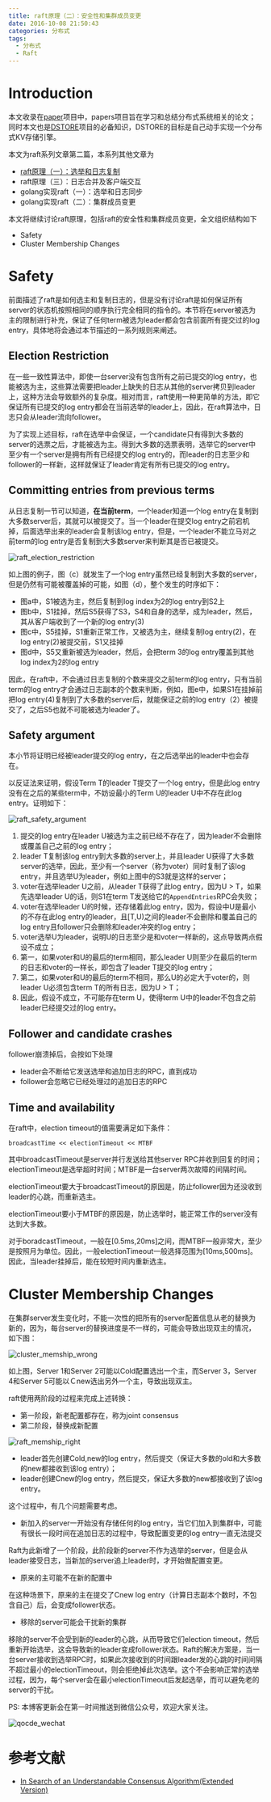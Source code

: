 ```yaml
---
title: raft原理（二）：安全性和集群成员变更
date: 2016-10-08 21:50:43
categories: 分布式
tags:
  - 分布式
  - Raft
---
```


# Introduction

本文收录在[paper](https://github.com/Charles0429/papers)项目中，papers项目旨在学习和总结分布式系统相关的论文；同时本文也是[DSTORE](https://github.com/Charles0429/dstore)项目的必备知识，DSTORE的目标是自己动手实现一个分布式KV存储引擎。

本文为raft系列文章第二篇，本系列其他文章为

- [raft原理（一）：选举和日志复制](http://oserror.com/distributed/raft-principle-one/)
- raft原理（三）：日志合并及客户端交互
- golang实现raft（一）：选举和日志同步
- golang实现raft（二）：集群成员变更

本文将继续讨论raft原理，包括raft的安全性和集群成员变更，全文组织结构如下

- Safety
- Cluster Membership Changes

# Safety

前面描述了raft是如何选主和复制日志的，但是没有讨论raft是如何保证所有server的状态机按照相同的顺序执行完全相同的指令的。本节将在server被选为主的限制进行补充，保证了任何term被选为leader都会包含前面所有提交过的log entry，具体地将会通过本节描述的一系列规则来阐述。

## Election Restriction

在一些一致性算法中，即使一台server没有包含所有之前已提交的log entry，也能被选为主，这些算法需要把leader上缺失的日志从其他的server拷贝到leader上，这种方法会导致额外的复杂度。相对而言，raft使用一种更简单的方法，即它保证所有已提交的log entry都会在当前选举的leader上，因此，在raft算法中，日志只会从leader流向follower。

为了实现上述目标，raft在选举中会保证，一个candidate只有得到大多数的server的选票之后，才能被选为主。得到大多数的选票表明，选举它的server中至少有一个server是拥有所有已经提交的log entry的，而leader的日志至少和follower的一样新，这样就保证了leader肯定有所有已提交的log entry。

## Committing entries from previous terms

从日志复制一节可以知道，**在当前term**，一个leader知道一个log entry在复制到大多数server后，其就可以被提交了。当一个leader在提交log entry之前宕机掉，后面选举出来的leader会复制该log entry，但是，一个leader不能立马对之前term的log entry是否复制到大多数server来判断其是否已被提交。

![raft_election_restriction](http://oserror.com/images/raft_election_restriction.png)

如上图的例子，图（c）就发生了一个log entry虽然已经复制到大多数的server，但是仍然有可能被覆盖掉的可能，如图（d），整个发生的时序如下：

- 图a中，S1被选为主，然后复制到log index为2的log entry到S2上
- 图b中，S1挂掉，然后S5获得了S3，S4和自身的选举，成为leader，然后，其从客户端收到了一个新的log entry(3)
- 图c中，S5挂掉，S1重新正常工作，又被选为主，继续复制log entry(2)，在log entry(2)被提交前，S1又挂掉
- 图d中，S5又重新被选为leader，然后，会把term 3的log entry覆盖到其他log index为2的log entry

因此，在raft中，不会通过日志复制的个数来提交之前term的log entry，只有当前term的log entry才会通过日志副本的个数来判断，例如，图e中，如果S1在挂掉前把log entry(4)复制到了大多数的server后，就能保证之前的log entry（2）被提交了，之后S5也就不可能被选为leader了。

## Safety argument

本小节将证明已经被leader提交的log entry，在之后选举出的leader中也会存在。

以反证法来证明，假设Term T的leader T提交了一个log entry，但是此log entry没有在之后的某些term中，不妨设最小的Term U的leader U中不存在此log entry。证明如下：

![raft_safety_argument](http://oserror.com/images/raft_safety_argument.png)

1. 提交的log entry在leader U被选为主之前已经不存在了，因为leader不会删除或覆盖自己之前的log entry；
2. leader T复制该log entry到大多数的server上，并且leader U获得了大多数server的选举，因此，至少有一个server（称为voter）同时复制了该log entry，并且选举U为leader，例如上图中的S3就是这样的server；
3. voter在选举leader U之前，从leader T获得了此log entry，因为U > T，如果先选举leader U的话，则S1在term T发送给它的`AppendEntries`RPC会失败；
4. voter在选举leader U的时候，还存储着此log entry，因为，假设中U是最小的不存在此log entry的leader，且[T,U)之间的leader不会删除和覆盖自己的log entry且follower只会删除和leader冲突的log entry；
5. voter选举U为leader，说明U的日志至少是和voter一样新的，这点导致两点假设不成立；
6. 第一，如果voter和U的最后的term相同，那么leader U则至少在最后的term的日志和voter的一样长，即包含了leader T提交的log entry；
7. 第二，如果voter和U的最后的term不相同，那么U的必定大于voter的，则leader U必须包含term T的所有日志，因为U > T；
8. 因此，假设不成立，不可能存在term U，使得term U中的leader不包含之前leader已经提交过的log entry。

## Follower and candidate crashes

follower崩溃掉后，会按如下处理

- leader会不断给它发送选举和追加日志的RPC，直到成功
- follower会忽略它已经处理过的追加日志的RPC

## Time and availability

在raft中，election timeout的值需要满足如下条件：

```
broadcastTime << electionTimeout << MTBF
```

其中broadcastTimeout是server并行发送给其他server RPC并收到回复的时间；electionTimeout是选举超时时间；MTBF是一台server两次故障的间隔时间。

electionTimeout要大于broadcastTimeout的原因是，防止follower因为还没收到leader的心跳，而重新选主。

electionTimeout要小于MTBF的原因是，防止选举时，能正常工作的server没有达到大多数。

对于boradcastTimeout，一般在[0.5ms,20ms]之间，而MTBF一般非常大，至少是按照月为单位。因此，一般electionTimeout一般选择范围为[10ms,500ms]。因此，当leader挂掉后，能在较短时间内重新选主。

# Cluster Membership Changes

在集群server发生变化时，不能一次性的把所有的server配置信息从老的替换为新的，因为，每台server的替换进度是不一样的，可能会导致出现双主的情况，如下图：

![cluster_memship_wrong](http://oserror.com/images/cluster_memship_wrong.png)

如上图，Server 1和Server 2可能以Cold配置选出一个主，而Server 3，Server 4和Server 5可能以Ｃnew选出另外一个主，导致出现双主。

raft使用两阶段的过程来完成上述转换：

- 第一阶段，新老配置都存在，称为joint consensus
- 第二阶段，替换成新配置

![raft_memship_right](http://oserror.com/images/raft_memship_right.png)

- leader首先创建Cold,new的log entry，然后提交（保证大多数的old和大多数的new都接收到该log entry）；
- leader创建Cnew的log entry，然后提交，保证大多数的new都接收到了该log entry。

这个过程中，有几个问题需要考虑。

- 新加入的server一开始没有存储任何的log entry，当它们加入到集群中，可能有很长一段时间在追加日志的过程中，导致配置变更的log entry一直无法提交

Raft为此新增了一个阶段，此阶段新的server不作为选举的server，但是会从leader接受日志，当新加的server追上leader时，才开始做配置变更。

- 原来的主可能不在新的配置中

在这种场景下，原来的主在提交了Cnew log entry（计算日志副本个数时，不包含自己）后，会变成follower状态。

- 移除的server可能会干扰新的集群

移除的server不会受到新的leader的心跳，从而导致它们election timeout，然后重新开始选举，这会导致新的leader变成follower状态。Raft的解决方案是，当一台server接收到选举RPC时，如果此次接收到的时间跟leader发的心跳的时间间隔不超过最小的electionTimeout，则会拒绝掉此次选举。这个不会影响正常的选举过程，因为，每个server会在最小electionTimeout后发起选举，而可以避免老的server的干扰。

PS:
本博客更新会在第一时间推送到微信公众号，欢迎大家关注。

![qocde_wechat](http://oserror.com/images/qcode_wechat.jpg)

# 参考文献

- [In Search of an Understandable Consensus Algorithm(Extended Version)](https://pdos.csail.mit.edu/6.824/papers/raft-extended.pdf)
